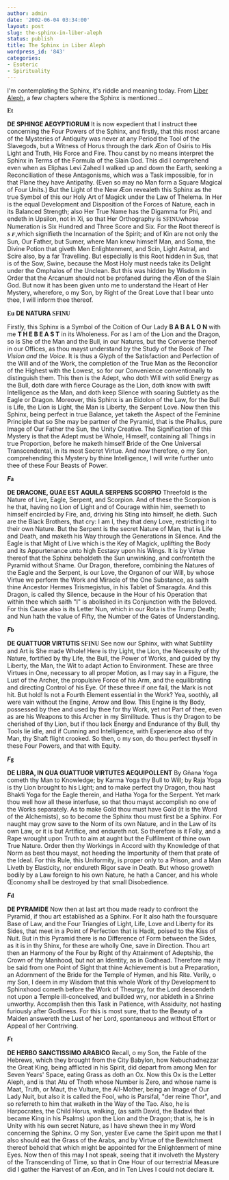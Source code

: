 ```yaml
---
author: admin
date: '2002-06-04 03:34:00'
layout: post
slug: the-sphinx-in-liber-aleph
status: publish
title: The Sphinx in Liber Aleph
wordpress_id: '843'
categories:
- Esoteric
- Spirituality
---
```

I'm contemplating the Sphinx, it's riddle and meaning today.
From <a href="http://www.hermetic.com/crowley/aleph/index.html">Liber Aleph</a>, a few chapters where the Sphinx is mentioned...

<strong><font face="Symbol">Et</font></strong>

<strong>DE SPHINGE AEGYPTIORUM</strong>
It is now expedient that I instruct thee concerning the Four Powers of the Sphinx, and firstly, that this most arcane of the Mysteries of Antiquity was never at any Period the Tool of the Slavegods, but a Witness of Horus through the dark Æon of Osiris to His Light and Truth, His Force and Fire. Thou canst by no means interpret the Sphinx in Terms of the Formula of the Slain God. This did I comprehend even when as Eliphas Levi Zahed I walked up and down the Earth, seeking a Reconciliation of these Antagonisms, which was a Task impossible, for in that Plane they have Antipathy. (Even so may no Man form a Square Magical of Four Units.) But the Light of the New Æon revealeth this Sphinx as the true Symbol of this our Holy Art of Magick under the Law of Thelema. In Her is the equal Development and Disposition of the Forces of Nature, each in its Balanced Strength; also Her True Name has the Digamma for Phi, and endeth in Upsilon, not in Xi, so that Her Orthography is <font face="Symbol">SFINU</font>whose Numeration is Six Hundred and Three Score and Six. For the Root thereof is <strong><em><font face="Verdana"><font size="-1">S F</font></font></em></strong>,which signifieth the Incarnation of the Spirit; and of Kin are not only the Sun, Our Father, but Sumer, where Man knew himself Man, and Soma, the Divine Potion that giveth Men Enlightenment, and Scin, Light Astral, and Scire also, by a far Travelling. But especially is this Root hidden in Sus, that is of the Sow, Swine, because the Most Holy must needs take its Delight under the Omphalos of the Unclean. But this was hidden by Wisdom in Order that the Arcanum should not be profaned during the Æon of the Slain God. But now it has been given unto me to understand the Heart of Her Mystery, wherefore, o my Son, by Right of the Great Love that I bear unto thee, I will inform thee thereof.

<strong><font face="Symbol">Eu</font></strong>
<strong>DE NATURA <font face="Symbol">SFINU</font></strong>

Firstly, this Sphinx is a Symbol of the Coition of Our Lady <strong>B A B A L O N</strong> with me <strong>T H E  B E A S T</strong> in its Wholeness. For as I am of the Lion and the Dragon, so is She of the Man and the Bull, in our Natures, but the Converse thereof in our Offices, as thou mayst understand by the Study of the Book of <em>The Vision and the Voice</em>. It is thus a Glyph of the Satisfaction and Perfection of the Will and of the Work, the completion of the True Man as the Reconcilor of the Highest with the Lowest, so for our Convenience conventionally to distinguish them. This then is the Adept, who doth Will with solid Energy as the Bull, doth dare with fierce Courage as the Lion, doth know with swift Intelligence as the Man, and doth keep Silence with soaring Subtlety as the Eagle or Dragon. Moreover, this Sphinx is an Eidolon of the Law, for the Bull is Life, the Lion is Light, the Man is Liberty, the Serpent Love. Now then this Sphinx, being perfect in true Balance, yet taketh the Aspect of the Feminine Principle that so She may be partner of the Pyramid, that is the Phallus, pure Image of Our Father the Sun, the Unity Creative. The Signification of this Mystery is that the Adept must be Whole, Himself, containing all Things in true Proportion, before he maketh himself Bride of the One Universal Transcendental, in its most Secret Virtue. And now therefore, o my Son, comprehending this Mystery by thine Intelligence, I will write further unto thee of these Four Beasts of Power.

<font face="Symbol">   </font><strong><em>F</em><font face="Symbol">a</font></strong>

<strong>DE DRACONE, QUAE EST AQUILA</strong>
<strong>SERPENS SCORPIO</strong>
Threefold is the Nature of Live, Eagle, Serpent, and Scorpion. And of these the Scorpion is he that, having no Lion of Light and of Courage within him, seemeth to himself encircled by Fire, and, driving his Sting into himself, he dieth. Such are the Black Brothers, that cry: I am I, they that deny Love, restricting it to their own Nature. But the Serpent is the secret Nature of Man, that is Life and Death, and maketh his Way through the Generations in Silence. And the Eagle is that Might of Live which is the Key of Magick, uplifting the Body and its Appurtenance unto high Ecstasy upon his Wings. It is by Virtue thereof that the Sphinx beholdeth the Sun unwinking, and confronteth the Pyramid without Shame. Our Dragon, therefore, combining the Natures of the Eagle and the Serpent, is our Love, the Organon of our Will, by whose Virtue we perform the Work and Miracle of the One Substance, as saith thine Ancestor Hermes Trismegistus, in his Tablet of Smaragda. And this Dragon, is called thy Silence, because in the Hour of his Operation that within thee which saith "I" is abolished in its Conjunction with the Beloved. For this Cause also is its Letter Nun, which in our Rota is the Trump Death; and Nun hath the value of Fifty, the Number of the Gates of Understanding.

<font face="“Symbol”">     </font><strong><em>F</em><font face="Symbol">b</font></strong>

<strong>DE QUATTUOR VIRTUTIS<font face="Symbol"> SFINU</font></strong>
See now our Sphinx, with what Subtility and Art is She made Whole! Here is thy Light, the Lion, the Necessity of thy Nature, fortified by thy Life, the Bull, the Power of Works, and guided by thy Liberty, the Man, the Wit to adapt Action to Environment. These are three Virtues in One, necessary to all proper Motion, as I may say in a Figure, the Lust of the Archer, the propulsive Force of his Arm, and the equilibrating and directing Control of his Eye. Of these three if one fail, the Mark is not hit. But hold! Is not a Fourth Element essential in the Work? Yea, soothly, all were vain without the Engine, Arrow and Bow. This Engine is thy Body, possessed by thee and used by thee for thy Work, yet not Part of thee, even as are his Weapons to this Archer in my Similitude. Thus is thy Dragon to be cherished of thy Lion, but if thou lack Energy and Endurance of thy Bull, thy Tools lie idle, and if Cunning and Intelligence, with Experience also of thy Man, thy Shaft flight crooked. So then, o my son, do thou perfect thyself in these Four Powers, and that with Equity.

<strong><em>F</em><font face="Symbol">g</font></strong>

<strong>DE LIBRA, IN QUA GUATTUOR VIRTUTES AEQUIPOLLENT</strong>
By Gñana Yoga cometh thy Man to Knowledge; by Karma Yoga thy Bull to Will; by Raja Yoga is thy Lion brought to his Light; and to make perfect thy Dragon, thou hast Bhakti Yoga for the Eagle therein, and Hatha Yoga for the Serpent. Yet mark thou well how all these interfuse, so that thou mayst accomplish no one of the Works separately. As to make Gold thou must have Gold (it is the Word of the Alchemists), so to become the Sphinx thou must first be a Sphinx. For naught may grow save to the Norm of its own Nature, and in the Law of its own Law, or it is but Artifice, and endureth
not. So therefore is it Folly, and a Rape wrought upon Truth to aim at aught but the Fulfilment of thine own True Nature. Order then thy Workings in Accord with thy Knowledge of that Norm as best thou mayst, not heeding the Importunity of them that prate of the Ideal. For this Rule, this Uniformity, is proper only to a Prison, and a Man Liveth by Elasticity, nor endureth Rigor save in Death. But whoso groweth bodily by a Law foreign to his own Nature, he hath a Cancer, and his whole Œconomy shall be destroyed by that small Disobedience.

<strong><em>F</em><font face="Symbol">d</font></strong>

<strong>DE PYRAMIDE</strong>
Now then at last art thou made ready to confront the Pyramid, if thou art established as a Sphinx. For It also hath the foursquare Base of Law, and the Four Triangles of Light, Life, Love and Liberty for its Sides, that meet in a Point of Perfection that is Hadit, poised to the Kiss of Nuit. But in this Pyramid there is no Difference of Form between the Sides, as it is in thy Shinx, for these are wholly One, save in Direction. Thou art then an Harmony of the Four by Right of thy Attainment of Adeptship, the Crown of thy Manhood, but not an Identity, as in Godhead. Therefore may it be said from one Point of Sight that thine Achievement is but a Preparation, an Adornment of the Bride for the Temple of Hymen, and his Rite. Verily, o my Son, I deem in my Wisdom that this whole Work of thy Development to Sphinxhood cometh before the Work of Theurgy, for the Lord descendeth not upon a Temple ill-conceived, and builded wry, nor abideth in a Shrine unworthy. Accomplish then this Task in Patience, with Assiduity, not hasting furiously after Godliness. For this is most sure, that to the Beauty of a Maiden answereth the Lust of her Lord, spontaneous and without Effort or Appeal of her Contriving.

<strong><em>F</em><font face="Symbol">t</font></strong>

<strong>DE HERBO SANCTISSIMO ARABICO</strong>
Recall, o my Son, the Fable of the Hebrews, which they brought from the City Babylon, how Nebuchadnezzar the Great King, being afflicted in his Spirit, did depart from among Men for Seven Years' Space, eating Grass as doth an Ox. Now this Ox is the Letter Aleph, and is that Atu of Thoth whose Number is Zero, and whose name is Maat, Truth, or Maut, the Vulture, the All-Mother, being an Image of Our Lady Nuit, but also it is called the Fool, who is Parsifal, "der reine Thor", and so referreth to him that walketh in the Way of the Tao. Also, he is Harpocrates, the Child Horus, walking, (as saith David, the Badavi that became King in his Psalms) upon the Lion and the Dragon; that is, he is in Unity with his own secret Nature,
as I have shewn thee in my Word concerning the Sphinx. O my Son, yester Eve came the Spirit upon me that I also should eat the Grass of the Arabs, and by Virtue of the Bewitchment thereof behold that which might be appointed for the Enlightenment of mine Eyes. Now then of this may I not speak, seeing that it involveth the Mystery of the Transcending of Time, so that in One Hour of our terrestrial Measure did I gather the Harvest of an Æon, and in Ten Lives I could not declare it.
